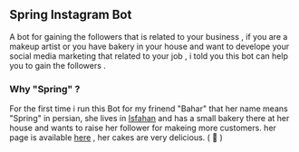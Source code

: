 ## Spring Instagram Bot

A bot for gaining the followers that is related to your business , if you are a makeup artist or you have bakery in your house and want to develope your social media marketing that related to your job , i told you this bot can help you to gain the followers .

### Why "Spring" ?

For the first time i run this Bot for my frinend "Bahar" that her name means "Spring" in persian, she lives in [Isfahan](https://en.wikipedia.org/wiki/Isfahan) and has a small bakery there at her house and wants to raise her follower for makeing more customers.
her page is available [here](https://www.instagram.com/springcake_isfahan/) , her cakes are very delicious. ( :cake: )
